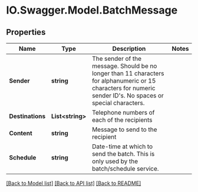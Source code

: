 # IO.Swagger.Model.BatchMessage
## Properties

Name | Type | Description | Notes
------------ | ------------- | ------------- | -------------
**Sender** | **string** | The sender of the message. Should be no longer than 11 characters for alphanumeric or 15 characters for numeric sender ID&#39;s. No spaces or special characters. | 
**Destinations** | **List&lt;string&gt;** | Telephone numbers of each of the recipients | 
**Content** | **string** | Message to send to the recipient | 
**Schedule** | **string** | Date-time at which to send the batch. This is only used by the batch/schedule service. | 

[[Back to Model list]](../README.md#documentation-for-models) [[Back to API list]](../README.md#documentation-for-api-endpoints) [[Back to README]](../README.md)

